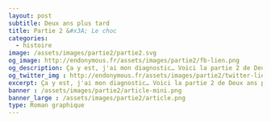 ```yaml
---
layout: post
subtitle: Deux ans plus tard
title: Partie 2 &#x3A; Le choc
categories:
  - histoire
image: /assets/images/partie2/partie2.svg
og_image: http://endonymous.fr/assets/images/partie2/fb-lien.png
og_description: Ça y est, j'ai mon diagnostic… Voici la partie 2 de Deux ans plus tard, le choc.
og_twitter_img : http://endonymous.fr/assets/images/partie2/twitter-lien.png
excerpt: Ça y est, j'ai mon diagnostic… Voici la partie 2 de Deux ans plus tard, le choc.
banner : /assets/images/partie2/article-mini.png
banner_large : /assets/images/partie2/article.png
type: Roman graphique
---
```


<div class="graph">
    <img src="/assets/images/partie2/02- (1).png" alt="">
    <img src="/assets/images/partie2/02- (2).png" alt="">
    <img src="/assets/images/partie2/02- (3).png" alt="">
    <img src="/assets/images/partie2/02- (4).png" alt="">
    <img src="/assets/images/partie2/02- (5).png" alt="">
    <img src="/assets/images/partie2/02- (6).png" alt="">
    <img src="/assets/images/partie2/02- (7).png" alt="">
    <img src="/assets/images/partie2/02- (8).png" alt="">
    <img src="/assets/images/partie2/02- (9).png" alt="">
    <img src="/assets/images/partie2/02- (10).png" alt="">
    <img src="/assets/images/partie2/02- (11).png" alt="">
    <img src="/assets/images/partie2/02- (12).png" alt="">
</div>